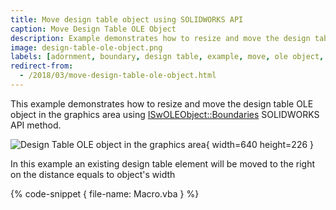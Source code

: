 ```yaml
---
title: Move design table object using SOLIDWORKS API
caption: Move Design Table OLE Object
description: Example demonstrates how to resize and move the design table OLE object in the model graphics area
image: design-table-ole-object.png
labels: [adornment, boundary, design table, example, move, ole object, solidworks api]
redirect-from:
  - /2018/03/move-design-table-ole-object.html
---
```

This example demonstrates how to resize and move the design table OLE object in the graphics area using [ISwOLEObject::Boundaries](https://help.solidworks.com/2018/english/api/sldworksapi/solidworks.interop.sldworks~solidworks.interop.sldworks.iswoleobject~boundaries.html) SOLIDWORKS API method.

![Design Table OLE object in the graphics area](design-table-ole-object.png){ width=640 height=226 }

In this example an existing design table element will be moved to the right on the distance equals to object's width

{% code-snippet { file-name: Macro.vba } %}
